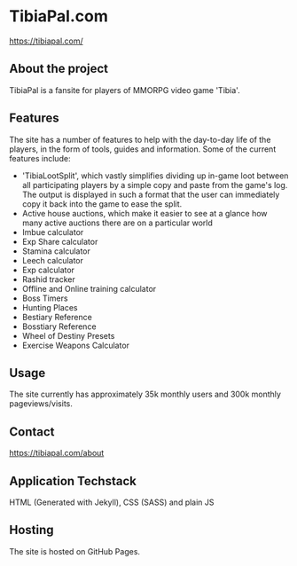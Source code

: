 # TibiaPal.com
https://tibiapal.com/

## About the project
TibiaPal is a fansite for players of MMORPG video game 'Tibia'.

## Features
The site has a number of features to help with the day-to-day life of the players, in the form of tools, guides and information.
Some of the current features include:
- 'TibiaLootSplit', which vastly simplifies dividing up in-game loot between all participating players by a simple copy and paste from the game's log. The output is displayed in such a format that the user can immediately copy it back into the game to ease the split. 
- Active house auctions, which make it easier to see at a glance how many active auctions there are on a particular world
- Imbue calculator
- Exp Share calculator
- Stamina calculator
- Leech calculator
- Exp calculator
- Rashid tracker
- Offline and Online training calculator
- Boss Timers
- Hunting Places
- Bestiary Reference
- Bosstiary Reference
- Wheel of Destiny Presets
- Exercise Weapons Calculator

## Usage

The site currently has approximately 35k monthly users and 300k monthly pageviews/visits.

## Contact

https://tibiapal.com/about

## Application Techstack
HTML (Generated with Jekyll), CSS (SASS) and plain JS

## Hosting
The site is hosted on GitHub Pages. 